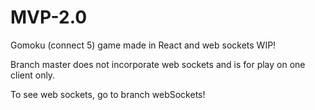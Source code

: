 # MVP-2.0
Gomoku (connect 5) game made in React and web sockets WIP!

Branch master does not incorporate web sockets and is for play on one client only.

To see web sockets, go to branch webSockets!
